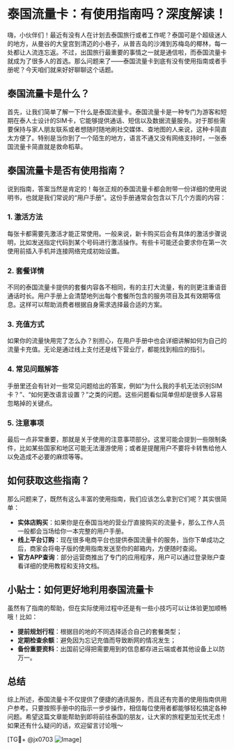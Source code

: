 # 泰国流量卡：有使用指南吗？深度解读！

嗨，小伙伴们！最近有没有人在计划去泰国旅行或者工作呢？泰国可是个超级迷人的地方，从曼谷的大皇宫到清迈的小巷子，从普吉岛的沙滩到苏梅岛的椰林，每一处都让人流连忘返。不过，出国旅行最重要的事情之一就是通信啦，而泰国流量卡就成为了很多人的首选。那么问题来了——泰国流量卡到底有没有使用指南或者手册呢？今天咱们就来好好聊聊这个话题。

## 泰国流量卡是什么？

首先，让我们简单了解一下什么是泰国流量卡。泰国流量卡是一种专门为游客和短期在泰人士设计的SIM卡，它能够提供通话、短信以及数据流量服务。对于那些需要保持与家人朋友联系或者想随时随地刷社交媒体、查地图的人来说，这种卡简直太方便了。特别是当你到了一个陌生的地方，语言不通又没有网络支持时，一张泰国流量卡简直就是救命稻草。

## 泰国流量卡是否有使用指南？

说到指南，答案当然是肯定的！每张正规的泰国流量卡都会附带一份详细的使用说明书，也就是我们常说的“用户手册”。这份手册通常会包含以下几个方面的内容：

### 1. **激活方法**
   每张卡都需要先激活才能正常使用。一般来说，新卡购买后会有具体的激活步骤说明，比如发送指定代码到某个号码进行激活操作。有些卡可能还会要求你在第一次使用前插入手机并连接网络完成初始设置。

### 2. **套餐详情**
   不同的泰国流量卡提供的套餐内容各不相同，有的主打大流量，有的则更注重语音通话时长。用户手册上会清楚地列出每个套餐所包含的服务项目及其有效期等信息。这样可以帮助消费者根据自身需求选择最合适的方案。

### 3. **充值方式**
   如果你的流量快用完了怎么办？别担心，在用户手册中也会详细讲解如何为自己的流量卡充值。无论是通过线上支付还是线下营业厅，都能找到相应的指引。

### 4. **常见问题解答**
   手册里还会有针对一些常见问题给出的答案，例如“为什么我的手机无法识别SIM卡？”、“如何更改语言设置？”之类的问题。这些问题看似简单但却是很多人容易忽略掉的关键点。

### 5. **注意事项**
   最后一点非常重要，那就是关于使用的注意事项部分。这里可能会提到一些限制条件，比如某些国家和地区可能无法漫游使用；或者是提醒用户不要将卡转售给他人以免造成不必要的麻烦等等。

## 如何获取这些指南？

那么问题来了，既然有这么丰富的使用指南，我们应该怎么拿到它们呢？其实很简单：
- **实体店购买**：如果你是在泰国当地的营业厅直接购买的流量卡，那么工作人员一般都会当场给你一本完整的用户手册。
- **线上平台订购**：现在很多电商平台也提供泰国流量卡的服务，当你下单成功之后，商家会将电子版的使用指南发送至你的邮箱内，方便随时查阅。
- **官方APP查询**：部分运营商推出了专门的应用程序，用户可以通过登录账户查看详细的使用教程和支持文档。

## 小贴士：如何更好地利用泰国流量卡

虽然有了指南的帮助，但在实际使用过程中还是有一些小技巧可以让体验更加顺畅哦！比如：
- **提前规划行程**：根据目的地的不同选择适合自己的套餐类型；
- **定期检查余额**：避免因为忘记充值而导致断网的情况发生；
- **备份重要资料**：出国前记得把需要用到的信息都存进云端或者其他设备上以防万一。

## 总结

综上所述，泰国流量卡不仅提供了便捷的通讯服务，而且还有完善的使用指南供用户参考。只要按照手册中的指示一步步操作，相信每位使用者都能够轻松搞定各种问题。希望这篇文章能帮助到即将前往泰国的朋友，让大家的旅程更加无忧无虑！如果还有什么疑问的话，欢迎留言讨论哦～

[TG💪+ @jx0703 ![Image](https://github.com/user-attachments/assets/dbca1d08-cadb-493c-b0ec-ad6f7a83f270)]